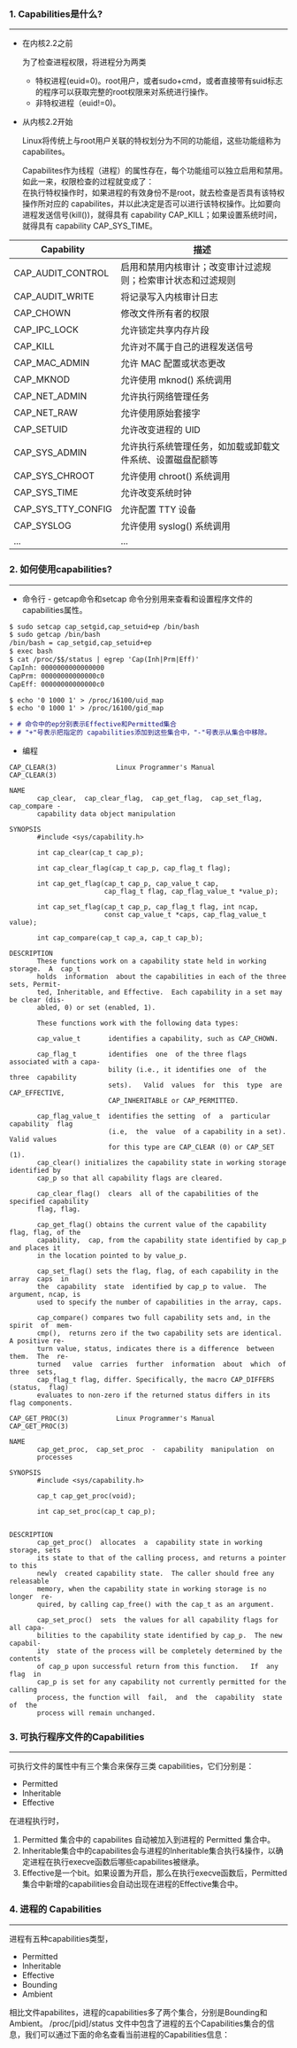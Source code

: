 
### 1. Capabilities是什么?
---

* 在内核2.2之前

    为了检查进程权限，将进程分为两类
    * 特权进程(euid=0)。root用户，或者sudo+cmd，或者直接带有suid标志的程序可以获取完整的root权限来对系统进行操作。
    * 非特权进程（euid!=0)。

* 从内核2.2开始

    Linux将传统上与root用户关联的特权划分为不同的功能组，这些功能组称为capabilites。
    
    Capabilites作为线程（进程）的属性存在，每个功能组可以独立启用和禁用。如此一来，权限检查的过程就变成了：<br>
在执行特权操作时，如果进程的有效身份不是root，就去检查是否具有该特权操作所对应的 capabilites，并以此决定是否可以进行该特权操作。比如要向进程发送信号(kill())，就得具有 capability CAP_KILL；如果设置系统时间，就得具有 capability CAP_SYS_TIME。

| Capability | 描述   |
| -------- | ------ |
| CAP_AUDIT_CONTROL   | 启用和禁用内核审计；改变审计过滤规则；检索审计状态和过滤规则 |
| CAP_AUDIT_WRITE   | 将记录写入内核审计日志  |
| CAP_CHOWN | 修改文件所有者的权限 |
| CAP_IPC_LOCK | 允许锁定共享内存片段  |
| CAP_KILL | 允许对不属于自己的进程发送信号  |
| CAP_MAC_ADMIN | 允许 MAC 配置或状态更改  |
| CAP_MKNOD | 允许使用 mknod() 系统调用  |
| CAP_NET_ADMIN | 允许执行网络管理任务  |
| CAP_NET_RAW | 允许使用原始套接字  |
| CAP_SETUID | 允许改变进程的 UID  |
| CAP_SYS_ADMIN | 允许执行系统管理任务，如加载或卸载文件系统、设置磁盘配额等  |
| CAP_SYS_CHROOT | 允许使用 chroot() 系统调用  |
| CAP_SYS_TIME | 允许改变系统时钟  |
| CAP_SYS_TTY_CONFIG | 允许配置 TTY 设备  |
| CAP_SYSLOG | 允许使用 syslog() 系统调用  |
| ... | ...  |

### 2. 如何使用capabilities?
---
- 命令行 - getcap命令和setcap 命令分别用来查看和设置程序文件的 capabilities属性。
```diff
$ sudo setcap cap_setgid,cap_setuid+ep /bin/bash
$ sudo getcap /bin/bash
/bin/bash = cap_setgid,cap_setuid+ep
$ exec bash
$ cat /proc/$$/status | egrep 'Cap(Inh|Prm|Eff)'
CapInh: 0000000000000000
CapPrm: 00000000000000c0
CapEff: 00000000000000c0

$ echo '0 1000 1' > /proc/16100/uid_map
$ echo '0 1000 1' > /proc/16100/gid_map

+ # 命令中的ep分别表示Effective和Permitted集合
+ # "+"号表示把指定的 capabilities添加到这些集合中，"-"号表示从集合中移除。
```
- 编程
```
CAP_CLEAR(3)               Linux Programmer's Manual              CAP_CLEAR(3)

NAME
       cap_clear,  cap_clear_flag,  cap_get_flag,  cap_set_flag, cap_compare -
       capability data object manipulation

SYNOPSIS
       #include <sys/capability.h>

       int cap_clear(cap_t cap_p);

       int cap_clear_flag(cap_t cap_p, cap_flag_t flag);

       int cap_get_flag(cap_t cap_p, cap_value_t cap,
                        cap_flag_t flag, cap_flag_value_t *value_p);

       int cap_set_flag(cap_t cap_p, cap_flag_t flag, int ncap,
                        const cap_value_t *caps, cap_flag_value_t value);

       int cap_compare(cap_t cap_a, cap_t cap_b);

DESCRIPTION
       These functions work on a capability state held in working storage.  A  cap_t
       holds  information  about the capabilities in each of the three sets, Permit‐
       ted, Inheritable, and Effective.  Each capability in a set may be clear (dis‐
       abled, 0) or set (enabled, 1).

       These functions work with the following data types:

       cap_value_t       identifies a capability, such as CAP_CHOWN.

       cap_flag_t        identifies  one  of the three flags associated with a capa‐
                         bility (i.e., it identifies one  of  the  three  capability
                         sets).   Valid  values  for  this  type  are CAP_EFFECTIVE,
                         CAP_INHERITABLE or CAP_PERMITTED.

       cap_flag_value_t  identifies the setting  of  a  particular  capability  flag
                         (i.e,  the  value  of a capability in a set).  Valid values
                         for this type are CAP_CLEAR (0) or CAP_SET (1).
       cap_clear() initializes the capability state in working storage identified by
       cap_p so that all capability flags are cleared.

       cap_clear_flag()  clears  all of the capabilities of the specified capability
       flag, flag.

       cap_get_flag() obtains the current value of the capability flag, flag, of the
       capability,  cap, from the capability state identified by cap_p and places it
       in the location pointed to by value_p.

       cap_set_flag() sets the flag, flag, of each capability in the array  caps  in
       the  capability  state  identified by cap_p to value.  The argument, ncap, is
       used to specify the number of capabilities in the array, caps.

       cap_compare() compares two full capability sets and, in the  spirit  of  mem‐
       cmp(),  returns zero if the two capability sets are identical. A positive re‐
       turn value, status, indicates there is a difference  between  them.  The  re‐
       turned   value  carries  further  information  about  which  of  three  sets,
       cap_flag_t flag, differ. Specifically, the macro CAP_DIFFERS  (status,  flag)
       evaluates to non-zero if the returned status differs in its flag components.

```

```
CAP_GET_PROC(3)            Linux Programmer's Manual           CAP_GET_PROC(3)

NAME
       cap_get_proc,  cap_set_proc  -  capability  manipulation  on
       processes
      
SYNOPSIS       
       #include <sys/capability.h>

       cap_t cap_get_proc(void);

       int cap_set_proc(cap_t cap_p);


DESCRIPTION
       cap_get_proc()  allocates  a  capability state in working storage, sets
       its state to that of the calling process, and returns a pointer to this
       newly  created capability state.  The caller should free any releasable
       memory, when the capability state in working storage is no  longer  re‐
       quired, by calling cap_free() with the cap_t as an argument.

       cap_set_proc()  sets  the values for all capability flags for all capa‐
       bilities to the capability state identified by cap_p.  The new capabil‐
       ity  state of the process will be completely determined by the contents
       of cap_p upon successful return from this function.   If  any  flag  in
       cap_p is set for any capability not currently permitted for the calling
       process, the function will  fail,  and  the  capability  state  of  the
       process will remain unchanged.
```

### 3. 可执行程序文件的Capabilities
---

可执行文件的属性中有三个集合来保存三类 capabilities，它们分别是：

* Permitted
* Inheritable
* Effective

在进程执行时，
1. Permitted 集合中的 capabilites 自动被加入到进程的 Permitted 集合中。
2. Inheritable集合中的capabilites会与进程的Inheritable集合执行&操作，以确定进程在执行execve函数后哪些capabilites被继承。
3. Effective是一个bit。如果设置为开启，那么在执行execve函数后，Permitted集合中新增的capabilities会自动出现在进程的Effective集合中。

### 4. 进程的 Capabilities
----

进程有五种capabilities类型，
* Permitted
* Inheritable
* Effective
* Bounding
* Ambient

相比文件apabilites，进程的capabilities多了两个集合，分别是Bounding和Ambient。
/proc/[pid]/status 文件中包含了进程的五个Capabilities集合的信息，我们可以通过下面的命名查看当前进程的Capabilities信息：
